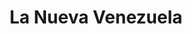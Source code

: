 ---
title: "La Nueva Venezuela"
url: /ciudad-guayana-puerto-ordaz/la-nueva-venezuela/
shop: comercio
---